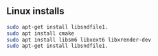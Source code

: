 

## Linux installs

```bash
sudo apt-get install libsndfile1.
sudo apt install cmake
sudo apt install libsm6 libxext6 libxrender-dev 
sudo apt-get install libsndfile1. 
```